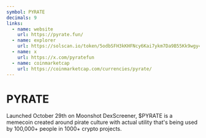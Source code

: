 ```yaml
---
symbol: PYRATE
decimals: 9
links:
  - name: website
    url: https://pyrate.fun/
  - name: explorer
    url: https://solscan.io/token/5odbSFH3kKHFNcy6Kai7ykm7Da9B55Kk9wgy4Fh8GSfh
  - name: x
    url: https://x.com/pyratefun
  - name: coinmarketcap
    url: https://coinmarketcap.com/currencies/pyrate/
---
```


# PYRATE

Launched October 29th on Moonshot DexScreener, $PYRATE is a memecoin created around pirate culture with actual utility that's being used by 100,000+ people in 1000+ crypto projects.
